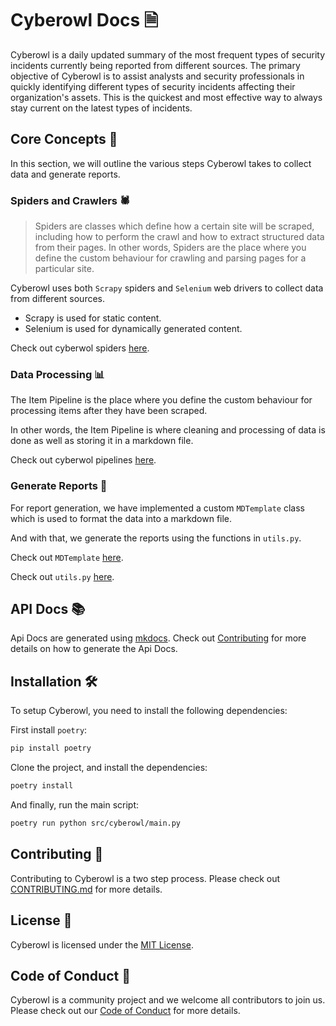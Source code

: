 # Cyberowl Docs 🗎

Cyberowl is a daily updated summary of the most frequent types of security incidents currently being reported from different sources. The primary objective of Cyberowl is to assist analysts and security professionals in quickly identifying different types of security incidents affecting their organization's assets. This is the quickest and most effective way to always stay current on the latest types of incidents.


## Core Concepts 🧠

In this section, we will outline the various steps Cyberowl takes to collect data and generate reports.

### Spiders and Crawlers 🕷

> Spiders are classes which define how a certain site will be scraped, including how to perform the crawl and how to extract structured data from their pages. In other words, Spiders are the place where you define the custom behaviour for crawling and parsing pages for a particular site.

Cyberowl uses both `Scrapy` spiders and `Selenium` web drivers to collect data from different sources.

* Scrapy is used for static content.
* Selenium is used for dynamically generated content.

Check out cyberwol spiders [here](./../src/cyberowl/spiders/).

### Data Processing 📊

The Item Pipeline is the place where you define the custom behaviour for processing items after they have been scraped.

In other words, the Item Pipeline is where cleaning and processing of data is done as well as storing it in a markdown file.

Check out cyberwol pipelines [here](./../src/cyberowl/pipelines.py).

### Generate Reports 📝

For report generation, we have implemented a custom `MDTemplate` class which is used to format the data into a markdown file.

And with that, we generate the reports using the functions in `utils.py`.

Check out `MDTemplate` [here](./../src/cyberowl/mdtemplate.py).

Check out `utils.py` [here](./../src/cyberowl/utils.py).


## API Docs 📚

Api Docs are generated using [mkdocs](https://www.mkdocs.org/). Check out [Contributing](CONTRIBUTING.md) for more details on how to generate the Api Docs.


## Installation 🛠

To setup Cyberowl, you need to install the following dependencies:

First install `poetry`:
```bash
pip install poetry
```
Clone the project, and install the dependencies:
```bash
poetry install
```
And finally, run the main script:
```bash
poetry run python src/cyberowl/main.py
```


## Contributing 🤝

Contributing to Cyberowl is a two step process. Please check out [CONTRIBUTING.md](CONTRIBUTING.md) for more details.

## License 📜

Cyberowl is licensed under the [MIT License](./../LICENSE).


## Code of Conduct 📃

Cyberowl is a community project and we welcome all contributors to join us. Please check out our [Code of Conduct](./../CODE_OF_CONDUCT.md) for more details.
